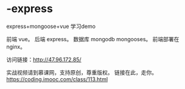 # -express
express+mongoose+vue   学习demo


前端   vue。
后端   express。
数据库 mongodb   mongooses。
前端部署在  nginx。

访问链接：http://47.96.172.85/   


实战视频请到慕课网，支持原创，尊重版权。
链接在此，走你。
https://coding.imooc.com/class/113.html
